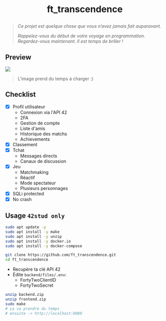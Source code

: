 # <p align="center">ft_transcendence</p>
> *Ce projet est quelque chose que vous n’avez jamais fait auparavant.*
>
> *Rappelez-vous du début de votre voyage en programmation. Regardez-vous maintenant. Il est temps de briller !*

## Preview
![](https://media.githubusercontent.com/media/Skalyaeve/images-2/main/screenshot/tsd.gif)
> L'image prend du temps à charger :)

## Checklist
- [x] Profil utilisateur
   * Connexion via l'API 42
   * 2FA
   * Gestion de compte
   * Liste d'amis
   * Historique des matchs
   * Achievements
- [x] Classement
- [x] Tchat
   * Messages directs
   * Canaux de discussion
- [x] Jeu
   * Matchmaking
   * Réactif
   * Mode spectateur
   * Plusieurs personnages
- [x] SQLi protected
- [x] No crash

## Usage `42stud only`
```bash
sudo apt update -y
sudo apt install -y make
sudo apt install -y unzip
sudo apt install -y docker.io
sudo apt install -y docker-compose
```
```bash
git clone https://github.com/ft_transcendence.git
cd ft_transcendence
```
- Recupère ta clé API 42
- Édite `backend/files/.env`:
    * FortyTwoClientID
    * FortyTwoSecret
```bash
unzip backend.zip
unzip frontend.zip
sudo make
# ça va prendre du temps
# ensuite -> http://localhost:8080
```

